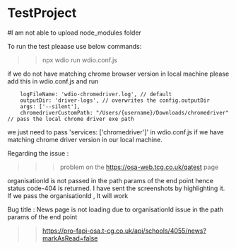 # TestProject

#I am not able to upload node_modules folder

To run the test pleaase use below commands:
>> npx wdio run wdio.conf.js

if we do not have matching chrome browser version in local machine please add this in wdio.conf.js and run

        logFileName: 'wdio-chromedriver.log', // default
        outputDir: 'driver-logs', // overwrites the config.outputDir
        args: ['--silent'],
        chromedriverCustomPath: "/Users/{username}/Downloads/chromedriver" // pass the local chrome driver exe path
        
        
we just need to pass 'services: ['chromedriver']' in wdio.conf.js if we have matching chrome driver version in our local machine.

Regarding the issue :

>>> problem on the https://osa-web.tcg.co.uk/qatest page

organisationId is not passed in the path params of the end point hence status code-404 is returned. I have sent the screenshots by highlighting it. If we pass the organisationId , It will work

Bug title : News page is not loading due to organisationId issue in the path params of the end point

>>https://pro-fapi-osa.t-cg.co.uk/api/schools/4055/news?markAsRead=false
